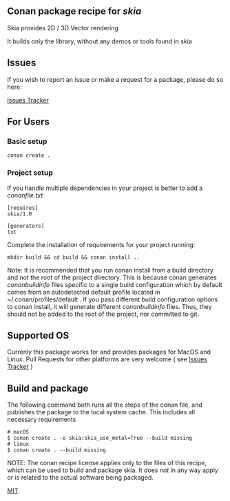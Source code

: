 ## Conan package recipe for *skia*

Skia provides 2D / 3D Vector rendering

It builds only the library, without any demos or tools found in skia

## Issues

If you wish to report an issue or make a request for a package, please do so here:

[Issues Tracker](https://github.com/its-k/conan-skia/issues)


## For Users

### Basic setup

    conan create .

### Project setup

If you handle multiple dependencies in your project is better to add a *conanfile.txt*

    [requires]
    skia/1.0

    [generators]
    txt

Complete the installation of requirements for your project running:

    mkdir build && cd build && conan install ..

Note: It is recommended that you run conan install from a build directory and not the root of the project directory.  This is because conan generates *conanbuildinfo* files specific to a single build configuration which by default comes from an autodetected default profile located in ~/.conan/profiles/default .  If you pass different build configuration options to conan install, it will generate different *conanbuildinfo* files.  Thus, they should not be added to the root of the project, nor committed to git.

## Supported OS

Currenly this package works for and provides packages for MacOS and Linux. Pull Requests for other platforms are very welcome ( see [Issues Tracker](https://github.com/Maddimax/conan-skia/issues) )


## Build and package

The following command both runs all the steps of the conan file, and publishes the package to the local system cache. This includes all necessary requirements

    # macOS
	$ conan create . -o skia:skia_use_metal=True --build missing
    # linux
    $ conan create . --build missing

NOTE: The conan recipe license applies only to the files of this recipe, which can be used to build and package skia.
It does *not* in any way apply or is related to the actual software being packaged.

[MIT](LICENSE)